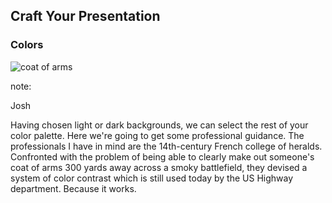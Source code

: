 ## Craft Your Presentation

### Colors

![coat of arms](images/heraldry.jpg)

note: 

Josh

Having chosen light or dark backgrounds, we can select
the rest of your color palette.  Here we're going to get some
professional guidance.  The professionals I have in mind
are the 14th-century French college of heralds.  Confronted
with the problem of being able to clearly make out someone's
coat of arms 300 yards away across a smoky battlefield, 
they devised a system of color contrast which is still used
today by the US Highway department.   Because it works.